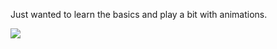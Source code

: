 Just wanted to learn the basics and play a bit with animations.

![](https://im2.ezgif.com/tmp/ezgif-2-1114abe20680.gif)
